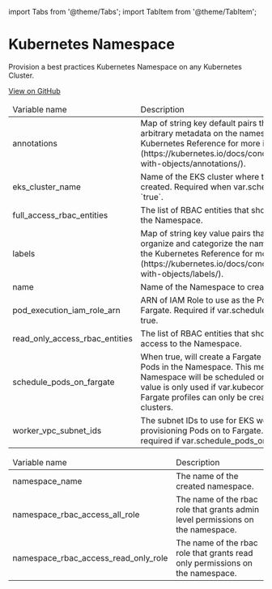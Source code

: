 import Tabs from '@theme/Tabs';
import TabItem from '@theme/TabItem';

# Kubernetes Namespace

Provision a best practices Kubernetes Namespace on any Kubernetes Cluster.

<a href="https://github.com/gruntwork-io/terraform-aws-service-catalog/tree/master/modules/services/k8s-namespace" class="link-button">View on GitHub</a>

<Tabs>
  <TabItem value="inputs" label="Inputs" default>
    <table>
        <thead>
            <tr>
                <td>Variable name</td>
                <td>Description</td>
            </tr>
        </thead>
        <tbody>
            <tr>
        <td>annotations</td>
        <td>Map of string key default pairs that can be used to store arbitrary metadata on the namespace and roles. See the Kubernetes Reference for more info (https://kubernetes.io/docs/concepts/overview/working-with-objects/annotations/).</td>
    </tr><tr>
        <td>eks_cluster_name</td>
        <td>Name of the EKS cluster where the Namespace will be created. Required when var.schedule_pods_on_fargate is `true`.</td>
    </tr><tr>
        <td>full_access_rbac_entities</td>
        <td>The list of RBAC entities that should have full access to the Namespace.</td>
    </tr><tr>
        <td>labels</td>
        <td>Map of string key value pairs that can be used to organize and categorize the namespace and roles. See the Kubernetes Reference for more info (https://kubernetes.io/docs/concepts/overview/working-with-objects/labels/).</td>
    </tr><tr>
        <td>name</td>
        <td>Name of the Namespace to create.</td>
    </tr><tr>
        <td>pod_execution_iam_role_arn</td>
        <td>ARN of IAM Role to use as the Pod execution role for Fargate. Required if var.schedule_pods_on_fargate is true.</td>
    </tr><tr>
        <td>read_only_access_rbac_entities</td>
        <td>The list of RBAC entities that should have read only access to the Namespace.</td>
    </tr><tr>
        <td>schedule_pods_on_fargate</td>
        <td>When true, will create a Fargate Profile that matches all Pods in the Namespace. This means that all Pods in the Namespace will be scheduled on Fargate. Note that this value is only used if var.kubeconfig_auth_type is eks, as Fargate profiles can only be created against EKS clusters.</td>
    </tr><tr>
        <td>worker_vpc_subnet_ids</td>
        <td>The subnet IDs to use for EKS worker nodes. Used when provisioning Pods on to Fargate. At least 1 subnet is required if var.schedule_pods_on_fargate is true.</td>
    </tr>
        </tbody>
    </table>
  </TabItem>
  <TabItem value="outputs" label="Outputs">
    <table>
        <thead>
            <tr>
                <td>Variable name</td>
                <td>Description</td>
            </tr>
        </thead>
        <tbody>
            <tr>
        <td>namespace_name</td>
        <td>The name of the created namespace.</td>
    </tr><tr>
        <td>namespace_rbac_access_all_role</td>
        <td>The name of the rbac role that grants admin level permissions on the namespace.</td>
    </tr><tr>
        <td>namespace_rbac_access_read_only_role</td>
        <td>The name of the rbac role that grants read only permissions on the namespace.</td>
    </tr>
        </tbody>
    </table>
  </TabItem>
</Tabs>


<!-- ##DOCS-SOURCER-START
{"sourcePlugin":"Service Catalog Reference","hash":"d2ff7bc8f54052fd0a4fc1f2724b7326"}
##DOCS-SOURCER-END -->
